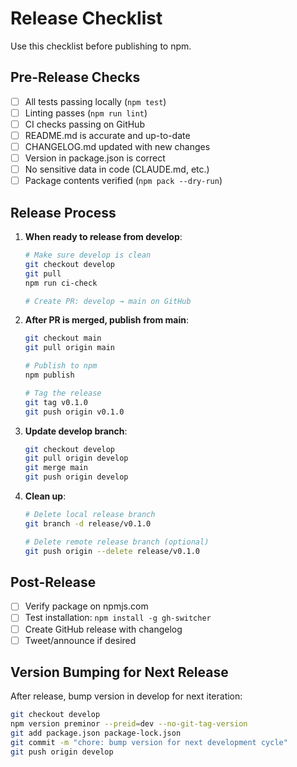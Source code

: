 # Release Checklist

Use this checklist before publishing to npm.

## Pre-Release Checks

- [ ] All tests passing locally (`npm test`)
- [ ] Linting passes (`npm run lint`)
- [ ] CI checks passing on GitHub
- [ ] README.md is accurate and up-to-date
- [ ] CHANGELOG.md updated with new changes
- [ ] Version in package.json is correct
- [ ] No sensitive data in code (CLAUDE.md, etc.)
- [ ] Package contents verified (`npm pack --dry-run`)

## Release Process

1. **When ready to release from develop**:
   ```bash
   # Make sure develop is clean
   git checkout develop
   git pull
   npm run ci-check
   
   # Create PR: develop → main on GitHub
   ```

2. **After PR is merged, publish from main**:
   ```bash
   git checkout main
   git pull origin main
   
   # Publish to npm
   npm publish
   
   # Tag the release
   git tag v0.1.0
   git push origin v0.1.0
   ```

4. **Update develop branch**:
   ```bash
   git checkout develop
   git pull origin develop
   git merge main
   git push origin develop
   ```

5. **Clean up**:
   ```bash
   # Delete local release branch
   git branch -d release/v0.1.0
   
   # Delete remote release branch (optional)
   git push origin --delete release/v0.1.0
   ```

## Post-Release

- [ ] Verify package on npmjs.com
- [ ] Test installation: `npm install -g gh-switcher`
- [ ] Create GitHub release with changelog
- [ ] Tweet/announce if desired

## Version Bumping for Next Release

After release, bump version in develop for next iteration:
```bash
git checkout develop
npm version preminor --preid=dev --no-git-tag-version
git add package.json package-lock.json
git commit -m "chore: bump version for next development cycle"
git push origin develop
```